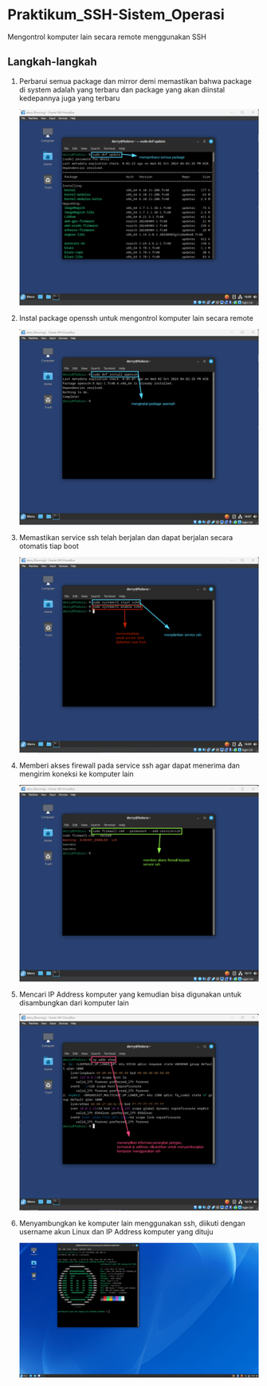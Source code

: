 # Praktikum_SSH-Sistem_Operasi
Mengontrol komputer lain secara remote menggunakan SSH

## Langkah-langkah

1. Perbarui semua package dan mirror demi memastikan bahwa package di system adalah yang terbaru dan package yang akan diinstal kedepannya juga yang terbaru

   ![Perbarui package dan mirror](https://github.com/superapple8x/Praktikum_SSH-Sistem_Operasi/blob/main/praktikum-ssh/1.png)

2. Instal package openssh untuk mengontrol komputer lain secara remote

   ![Instal OpenSSH](https://github.com/superapple8x/Praktikum_SSH-Sistem_Operasi/blob/main/praktikum-ssh/2.png)

3. Memastikan service ssh telah berjalan dan dapat berjalan secara otomatis tiap boot 

   ![Cek service SSH](https://github.com/superapple8x/Praktikum_SSH-Sistem_Operasi/blob/main/praktikum-ssh/3.png)

4. Memberi akses firewall pada service ssh agar dapat menerima dan mengirim koneksi ke komputer lain

   ![Konfigurasi firewall](https://github.com/superapple8x/Praktikum_SSH-Sistem_Operasi/blob/main/praktikum-ssh/4.png)

5. Mencari IP Address komputer yang kemudian bisa digunakan untuk disambungkan dari komputer lain

   ![Cari IP Address](https://github.com/superapple8x/Praktikum_SSH-Sistem_Operasi/blob/main/praktikum-ssh/5.png)

6. Menyambungkan ke komputer lain menggunakan ssh, diikuti dengan username akun Linux dan IP Address komputer yang dituju

   ![Koneksi SSH](https://github.com/superapple8x/Praktikum_SSH-Sistem_Operasi/blob/main/praktikum-ssh/6.png)
